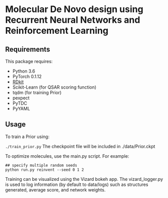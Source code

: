 # Molecular De Novo design using Recurrent Neural Networks and Reinforcement Learning

## Requirements

This package requires:
* Python 3.6
* PyTorch 0.1.12 
* [RDkit](http://www.rdkit.org/docs/Install.html)
* Scikit-Learn (for QSAR scoring function)
* tqdm (for training Prior)
* pexpect
* PyTDC 
* PyYAML

## Usage

To train a Prior using:

`./train_prior.py` 
The checkpoint file will be included in ./data/Prior.ckpt

To optimize molecules, use the main.py script. For example:

```
## specify multiple random seeds 
python run.py reinvent --seed 0 1 2
```

Training can be visualized using the Vizard bokeh app. The vizard_logger.py is used to log information (by default to data/logs) such as structures generated, average score, and network weights.





